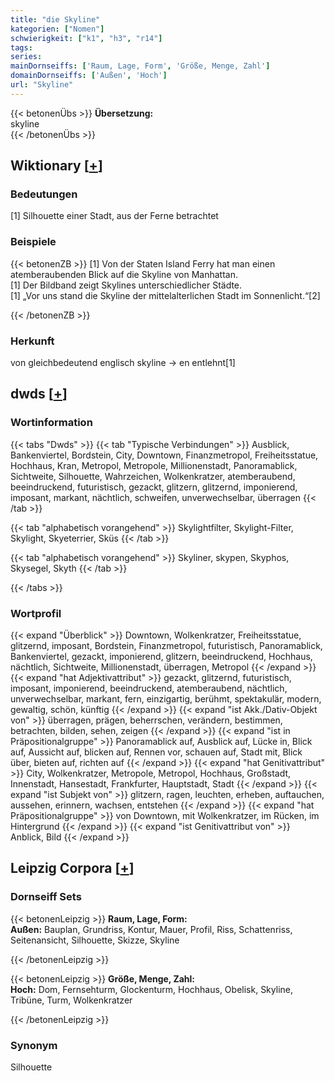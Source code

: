 ```yaml
---
title: "die Skyline"
kategorien: ["Nomen"]
schwierigkeit: ["k1", "h3", "r14"]
tags:
series:
mainDornseiffs: ['Raum, Lage, Form', 'Größe, Menge, Zahl']
domainDornseiffs: ['Außen', 'Hoch']
url: "Skyline"
---
```


{{< betonenÜbs >}}
**Übersetzung:**  
skyline  
{{< /betonenÜbs >}}

## Wiktionary [[+](https://de.wiktionary.org/wiki/Skyline)]

### Bedeutungen
[1] Silhouette einer Stadt, aus der Ferne betrachtet  

### Beispiele
{{< betonenZB >}}
[1] Von der Staten Island Ferry hat man einen atemberaubenden Blick auf die Skyline von Manhattan.  
[1] Der Bildband zeigt Skylines unterschiedlicher Städte.  
[1] „Vor uns stand die Skyline der mittelalterlichen Stadt im Sonnenlicht.“[2]  

{{< /betonenZB >}}
### Herkunft
von gleichbedeutend englisch skyline → en entlehnt[1]  



## dwds [[+](https://www.dwds.de/wb/Skyline)]

### Wortinformation
{{< tabs "Dwds" >}}
{{< tab "Typische Verbindungen" >}}
Ausblick, Bankenviertel, Bordstein, City, Downtown, Finanzmetropol, Freiheitsstatue, Hochhaus, Kran, Metropol, Metropole, Millionenstadt, Panoramablick, Sichtweite, Silhouette, Wahrzeichen, Wolkenkratzer, atemberaubend, beeindruckend, futuristisch, gezackt, glitzern, glitzernd, imponierend, imposant, markant, nächtlich, schweifen, unverwechselbar, überragen
{{< /tab >}}

{{< tab "alphabetisch vorangehend" >}}
Skylightfilter, Skylight-Filter, Skylight, Skyeterrier, Sküs
{{< /tab >}}

{{< tab "alphabetisch vorangehend" >}}
Skyliner, skypen, Skyphos, Skysegel, Skyth
{{< /tab >}}

{{< /tabs >}}

### Wortprofil
{{< expand "Überblick" >}} Downtown, Wolkenkratzer, Freiheitsstatue, glitzernd, imposant, Bordstein, Finanzmetropol, futuristisch, Panoramablick, Bankenviertel, gezackt, imponierend, glitzern, beeindruckend, Hochhaus, nächtlich, Sichtweite, Millionenstadt, überragen, Metropol {{< /expand >}}
{{< expand "hat Adjektivattribut" >}} gezackt, glitzernd, futuristisch, imposant, imponierend, beeindruckend, atemberaubend, nächtlich, unverwechselbar, markant, fern, einzigartig, berühmt, spektakulär, modern, gewaltig, schön, künftig {{< /expand >}}
{{< expand "ist Akk./Dativ-Objekt von" >}} überragen, prägen, beherrschen, verändern, bestimmen, betrachten, bilden, sehen, zeigen {{< /expand >}}
{{< expand "ist in Präpositionalgruppe" >}} Panoramablick auf, Ausblick auf, Lücke in, Blick auf, Aussicht auf, blicken auf, Rennen vor, schauen auf, Stadt mit, Blick über, bieten auf, richten auf {{< /expand >}}
{{< expand "hat Genitivattribut" >}} City, Wolkenkratzer, Metropole, Metropol, Hochhaus, Großstadt, Innenstadt, Hansestadt, Frankfurter, Hauptstadt, Stadt {{< /expand >}}
{{< expand "ist Subjekt von" >}} glitzern, ragen, leuchten, erheben, auftauchen, aussehen, erinnern, wachsen, entstehen {{< /expand >}}
{{< expand "hat Präpositionalgruppe" >}} von Downtown, mit Wolkenkratzer, im Rücken, im Hintergrund {{< /expand >}}
{{< expand "ist Genitivattribut von" >}} Anblick, Bild {{< /expand >}}

## Leipzig Corpora [[+](https://corpora.uni-leipzig.de/en/res?word=Skyline&corpusId=deu_newscrawl-public_2018)]

### Dornseiff Sets
{{< betonenLeipzig >}}
**Raum, Lage, Form:**  
**Außen:** Bauplan, Grundriss, Kontur, Mauer, Profil, Riss, Schattenriss, Seitenansicht, Silhouette, Skizze, Skyline  

{{< /betonenLeipzig >}}


{{< betonenLeipzig >}}
**Größe, Menge, Zahl:**  
**Hoch:** Dom, Fernsehturm, Glockenturm, Hochhaus, Obelisk, Skyline, Tribüne, Turm, Wolkenkratzer  

{{< /betonenLeipzig >}}

### Synonym
Silhouette

